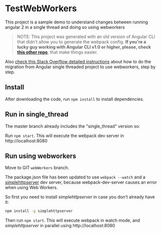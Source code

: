 # TestWebWorkers

This project is a sample demo to understand changes between running angular 2 in a single thread and doing so using webworkers

>NOTE: This project was generated with an old version of Angular CLI that didn't allow you to generate the webpack config. 
**If you're a lucky guy working with Angular CLI v1.0 or higher, please, check [this other repo](https://github.com/kaikcreator/angular-cli-web-worker)**, that make things easier.

Also [check this Stack Overflow detailed instructions](http://stackoverflow.com/questions/43276044/angular-cli-generated-app-with-web-workers/43276045#43276045) about how to do the migration from Angular single threaded project to use webworkers, step by step.


## Install

After downloading the code, run `npm install` to install dependencies.


## Run in single_thread

The master branch already includes the "single_thread" version so:

Run `npm start`. This will execute the webpack dev server in http://localhost:8080


## Run using webworkers

Move to GIT `webWorkers` branch.

The package.json file has been updated to use `webpack --watch` and a [simplehttpserver](https://www.npmjs.com/package/simplehttpserver) dev server, because webpack-dev-server causes an error when using Web Workers. 

So first you need to install *simplehttpserver* in case you don't already have it:

```bash
npm install -g simplehttpserver
```

Then run `npm start`. This will execute webpack in watch mode, and *simplehttpserver* in parallel using http://localhost:8080
